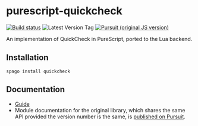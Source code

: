 # purescript-quickcheck

[![Build status](https://github.com/UnrelatedString/purescript-lua-quickcheck/workflows/CI/badge.svg?branch=main)](https://github.com/UnrelatedString/purescript-lua-quickcheck/actions?query=workflow%3ACI+branch%3Amain)
![Latest Version Tag](https://img.shields.io/github/v/tag/UnrelatedString/purescript-lua-quickcheck)
[![Pursuit (original JS version)](https://pursuit.purescript.org/packages/purescript-quickcheck/badge)](https://pursuit.purescript.org/packages/purescript-quickcheck)

An implementation of QuickCheck in PureScript, ported to the Lua backend.

## Installation

```
spago install quickcheck
```

## Documentation

- [Guide](GUIDE.md)
- Module documentation for the original library, which shares the same API provided the version number is the same, is [published on Pursuit](http://pursuit.purescript.org/packages/purescript-quickcheck).
